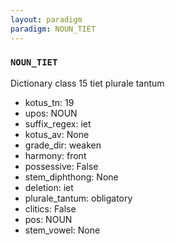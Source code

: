 ```yaml
---
layout: paradigm
paradigm: NOUN_TIET
---
```

### ` NOUN_TIET `

Dictionary class 15 tiet plurale tantum
* kotus_tn: 19
* upos: NOUN
* suffix_regex: iet
* kotus_av: None
* grade_dir: weaken
* harmony: front
* possessive: False
* stem_diphthong: None
* deletion: iet
* plurale_tantum: obligatory
* clitics: False
* pos: NOUN
* stem_vowel: None
